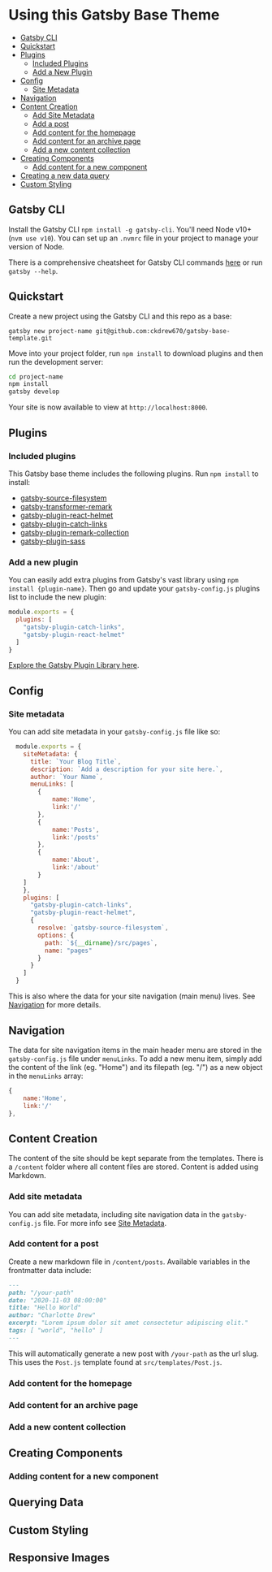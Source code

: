 # Using this Gatsby Base Theme

<!-- TOC -->

- [Gatsby CLI](#gatsby-cli)
- [Quickstart](#quickstart)
- [Plugins](#plugins)
    - [Included Plugins](#included-plugins)
    - [Add a New Plugin](#add-a-new-plugin)
- [Config](#config)
    - [Site Metadata](#site-metadata)
- [Navigation](#navigation)
- [Content Creation](#content-creation)
    - [Add Site Metadata](#add-site-metadata)
    - [Add a post](#add-content-for-a-post)
    - [Add content for the homepage](#add-content-for-the-homepage)
    - [Add content for an archive page](#add-content-for-an-archive-page)
    - [Add a new content collection](#add-a-new-content-collection)
- [Creating Components](#creating-components)
    - [Add content for a new component](#adding-content-for-a-new-component)
- [Creating a new data query](#creating-a-new-data-query)
- [Custom Styling](#custom-styling)

<!-- END TOC -->

## Gatsby CLI

Install the Gatsby CLI `npm install -g gatsby-cli`. You'll need Node v10+ (`nvm use v10`). You can set up an `.nvmrc` file in your project to manage your version of Node.

There is a comprehensive cheatsheet for Gatsby CLI commands [here](https://www.gatsbyjs.com/docs/cheat-sheet/) or run `gatsby --help`.

## Quickstart

Create a new project using the Gatsby CLI and this repo as a base:

`gatsby new project-name git@github.com:ckdrew670/gatsby-base-template.git`

Move into your project folder, run `npm install` to download plugins and then run the development server:

```bash
cd project-name
npm install
gatsby develop
```

Your site is now available to view at `http://localhost:8000`.

## Plugins

### Included plugins

This Gatsby base theme includes the following plugins. Run `npm install` to install:

- [gatsby-source-filesystem](https://www.gatsbyjs.com/plugins/gatsby-source-filesystem/?=source-file)
- [gatsby-transformer-remark](https://www.gatsbyjs.com/plugins/gatsby-transformer-remark/)
- [gatsby-plugin-react-helmet](https://www.gatsbyjs.com/plugins/gatsby-plugin-react-helmet/)
- [gatsby-plugin-catch-links](https://www.gatsbyjs.com/plugins/gatsby-plugin-catch-links/)
- [gatsby-plugin-remark-collection](https://www.gatsbyjs.com/plugins/gatsby-plugin-remark-collection/?=gatsby-pluginremark)
- [gatsby-plugin-sass](https://www.gatsbyjs.com/plugins/gatsby-plugin-sass/?=sas)

### Add a new plugin

You can easily add extra plugins from Gatsby's vast library using `npm install {plugin-name}`. Then go and update your `gatsby-config.js` plugins list to include the new plugin:

```js
module.exports = {
  plugins: [
    "gatsby-plugin-catch-links",
    "gatsby-plugin-react-helmet"
  ]
}
```

[Explore the Gatsby Plugin Library here](https://www.gatsbyjs.com/plugins/).

## Config

### Site metadata

You can add site metadata in your `gatsby-config.js` file like so:

```js
  module.exports = {
    siteMetadata: {
      title: `Your Blog Title`,
      description: `Add a description for your site here.`,
      author: `Your Name`,
      menuLinks: [
        {
            name:'Home',
            link:'/'
        },
        {
            name:'Posts',
            link:'/posts'
        },
        {
            name:'About',
            link:'/about'
        }
    ]
    },
    plugins: [
      "gatsby-plugin-catch-links",
      "gatsby-plugin-react-helmet",
      {
        resolve: `gatsby-source-filesystem`,
        options: {
          path: `${__dirname}/src/pages`,
          name: "pages"
        }
      }
    ]
  }
```

This is also where the data for your site navigation (main menu) lives. See [Navigation](#navigation) for more details.

## Navigation

The data for site navigation items in the main header menu are stored in the `gatsby-config.js` file under `menuLinks`. To add a new menu item, simply add the content of the link (eg. "Home") and its filepath (eg. "/") as a new object in the `menuLinks` array:

```js
{
    name:'Home',
    link:'/'
},
```

## Content Creation

The content of the site should be kept separate from the templates. There is a `/content` folder where all content files are stored. Content is added using Markdown.

### Add site metadata

You can add site metadata, including site navigation data in the `gatsby-config.js` file. For more info see [Site Metadata](#site-metadata).

### Add content for a post

Create a new markdown file in `/content/posts`. Available variables in the frontmatter data include:

```md
---
path: "/your-path"
date: "2020-11-03 08:00:00"
title: "Hello World"
author: "Charlotte Drew"
excerpt: "Lorem ipsum dolor sit amet consectetur adipiscing elit."
tags: [ "world", "hello" ]
---
```

This will automatically generate a new post with `/your-path` as the url slug. This uses the `Post.js` template found at `src/templates/Post.js`.

### Add content for the homepage


### Add content for an archive page
### Add a new content collection
## Creating Components
### Adding content for a new component
## Querying Data
## Custom Styling
## Responsive Images

